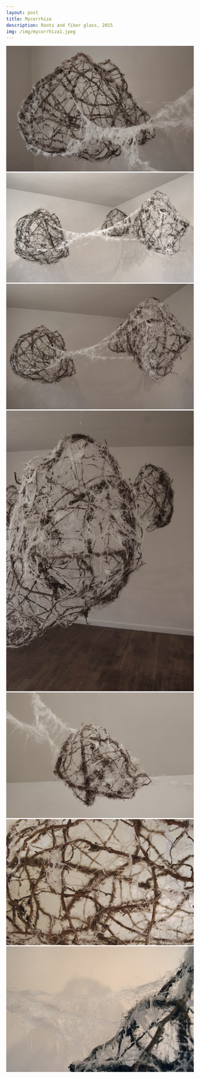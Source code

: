 ```yaml
---
layout: post
title: Mycorrhiza
description: Roots and fiber glass, 2015
img: /img/mycorrhiza1.jpeg
---
```



<div class="img_row">
  <img class="col three" src="/img/mycorrhiza1.jpeg"/>
</div>
<div class="img_row">
  <img class="col three" src="/img/mycorrhiza2.jpeg"/>
</div>
<div class="img_row">
  <img class="col three" src="/img/mycorrhiza3.jpeg"/>
</div>
<div class="img_row">
  <img class="col three" src="/img/mycorrhiza4.jpeg"/>
</div>
<div class="img_row">
  <img class="col three" src="/img/mycorrhiza5.jpeg"/>
</div>
<div class="img_row">
  <img class="col three" src="/img/mycorrhiza6.jpeg"/>
</div>
<div class="img_row">
  <img class="col three" src="/img/mycorrhiza7.jpeg"/>
</div>
<div class="col three caption">
</div>
